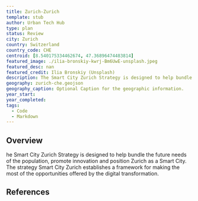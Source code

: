 ```yaml
---
title: Zurich-Zurich
template: stub
author: Urban Tech Hub
type: plan
status: Review
city: Zurich
country: Switzerland
country_code: CHE
centroid: [8.540175334462674, 47.36896474483814]
featured_image: ./ilia-bronskiy-kwrj-Bm6UwE-unsplash.jpeg
featured_desc: nan
featured_credit: Ilia Bronskiy (Unsplash)
description: The Smart City Zurich Strategy is designed to help bundle the future needs of the population, promote innovation and position Zurich as a Smart City. The strategy Smart City Zurich establishes a framework for making the most of the opportunities offered by the digital transformation.
geography: zurich-che.geojson
geography_caption: Optional Caption for the geographic information.
year_start:
year_completed:
tags:
  - Code
  - Markdown
---
```


## Overview

he Smart City Zurich Strategy is designed to help bundle the future needs of the population, promote innovation and position Zurich as a Smart City. The strategy Smart City Zurich establishes a framework for making the most of the opportunities offered by the digital transformation.

## References
